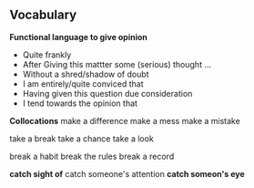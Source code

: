 ## Vocabulary

**Functional language to give opinion**
- Quite frankly
- After Giving this mattter some (serious) thought ...
- Without a shred/shadow of doubt
- I am entirely/quite conviced that
- Having given this question due consideration
- I tend towards the opinion that

**Collocations**
make a difference
make a mess
make a mistake

take a break
take a chance
take a look

break a habit
break the rules
break a record

**catch sight of** 
catch someone's attention
**catch someon's eye**

